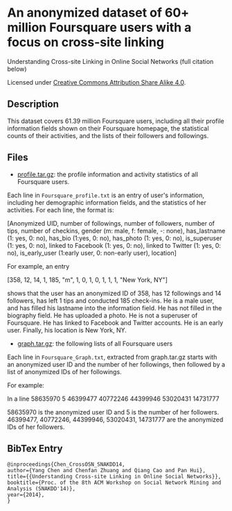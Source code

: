# An anonymized dataset of 60+ million Foursquare users with a focus on cross-site linking

Understanding Cross-site Linking in Online Social Networks (full citation below)

Licensed under [Creative Commons Attribution Share Alike 4.0](http://choosealicense.com/licenses/cc-by-sa-4.0/).

## Description
This dataset covers 61.39 million Foursquare users, including all their profile information fields shown on their Foursquare homepage, the statistical counts of their activities, and the lists of their followers and followings.

## Files
 
* [profile.tar.gz](https://drive.google.com/open?id=1blb5SLM9kL8U_YfDZsBDW-FwZrYfelRl): the profile information and activity statistics of all Foursquare users.

Each line in ``Foursquare_profile.txt`` is an entry of user's information, including her demographic information fields, and the statistics of her activities. For each line, the format is:

[Anonymized UID,  number of followings,  number of followers,  number of tips,  number of checkins, gender  (m: male, f: female,  -: none), has_lastname (1: yes, 0: no), has_bio (1:yes, 0: no), has_photo (1: yes, 0: no), is_superuser  (1: yes, 0: no), linked to Facebook  (1: yes, 0: no), linked to Twitter (1: yes, 0: no), is_early_user (1:early user, 0: non-early user), location]

For example, an entry

[358, 12, 14, 1, 185, "m", 1, 0, 1, 0, 1, 1, 1, "New York, NY"]

shows that the user has an anonymized ID of 358, has 12 followings and 14 followers, has left 1 tips and conducted 185 check-ins. He is a male user, and has filled his lastname into the information field. He has not filled in the biography field. He has uploaded a photo. He is not a superuser of Foursquare. He has linked to Facebook and Twitter accounts. He is an early user. Finally, his location is New York, NY.


* [graph.tar.gz](https://drive.google.com/open?id=1N8nd3_vzIGR89XWprJ8jovB4VprCtMKl): the following lists of all Foursquare users 

Each line in ``Foursquare_Graph.txt``, extracted from graph.tar.gz starts with an anonymized user ID and the number of her followings, then followed by a list of anonymized IDs of her followings.

For example:

In a line 58635970 5 46399477 40772246 44399946 53020431 14731777

58635970 is the anonymized user ID and 5 is the number of her followers. 46399477, 40772246, 44399946, 53020431, 14731777 are the anonymized IDs of her followers.


## BibTex Entry
```
@inproceedings{Chen_CrossOSN_SNAKDD14,
author={Yang Chen and Chenfan Zhuang and Qiang Cao and Pan Hui},
title={{Understanding Cross-site Linking in Online Social Networks}},
booktitle={Proc. of the 8th ACM Workshop on Social Network Mining and Analysis (SNAKDD'14)},
year={2014},
}

```
